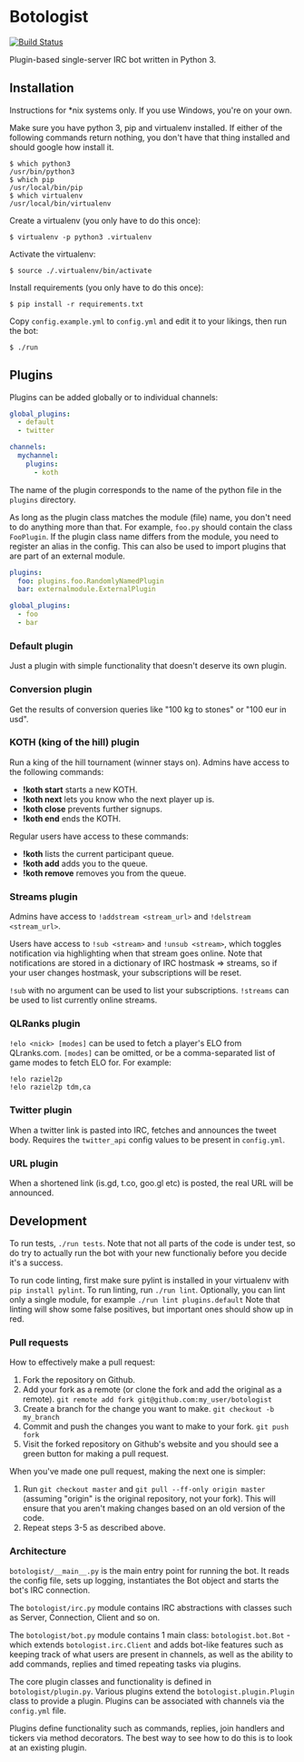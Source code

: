 # Botologist

[![Build Status](https://travis-ci.org/anlutro/botologist.png?branch=master)](https://travis-ci.org/anlutro/botologist)

Plugin-based single-server IRC bot written in Python 3.

## Installation

Instructions for *nix systems only. If you use Windows, you're on your own.

Make sure you have python 3, pip and virtualenv installed. If either of the following commands return nothing, you don't have that thing installed and should google how install it.

	$ which python3
	/usr/bin/python3
	$ which pip
	/usr/local/bin/pip
	$ which virtualenv
	/usr/local/bin/virtualenv

Create a virtualenv (you only have to do this once):

	$ virtualenv -p python3 .virtualenv

Activate the virtualenv:

	$ source ./.virtualenv/bin/activate

Install requirements (you only have to do this once):

	$ pip install -r requirements.txt

Copy `config.example.yml` to `config.yml` and edit it to your likings, then run the bot:

	$ ./run

## Plugins

Plugins can be added globally or to individual channels:

```yaml
global_plugins:
  - default
  - twitter

channels:
  mychannel:
    plugins:
      - koth
```

The name of the plugin corresponds to the name of the python file in the `plugins` directory.

As long as the plugin class matches the module (file) name, you don't need to do anything more than that. For example, `foo.py` should contain the class `FooPlugin`. If the plugin class name differs from the module, you need to register an alias in the config. This can also be used to import plugins that are part of an external module.

```yaml
plugins:
  foo: plugins.foo.RandomlyNamedPlugin
  bar: externalmodule.ExternalPlugin

global_plugins:
  - foo
  - bar
```

### Default plugin

Just a plugin with simple functionality that doesn't deserve its own plugin.

### Conversion plugin

Get the results of conversion queries like "100 kg to stones" or "100 eur in usd".

### KOTH (king of the hill) plugin

Run a king of the hill tournament (winner stays on). Admins have access to the following commands:

- **!koth start** starts a new KOTH.
- **!koth next** lets you know who the next player up is.
- **!koth close** prevents further signups.
- **!koth end** ends the KOTH.

Regular users have access to these commands:

- **!koth** lists the current participant queue.
- **!koth add** adds you to the queue.
- **!koth remove** removes you from the queue.

### Streams plugin

Admins have access to `!addstream <stream_url>` and `!delstream <stream_url>`.

Users have access to `!sub <stream>` and `!unsub <stream>`, which toggles notification via highlighting when that stream goes online. Note that notifications are stored in a dictionary of IRC hostmask => streams, so if your user changes hostmask, your subscriptions will be reset.

`!sub` with no argument can be used to list your subscriptions. `!streams` can be used to list currently online streams.

### QLRanks plugin

`!elo <nick> [modes]` can be used to fetch a player's ELO from QLranks.com. `[modes]` can be omitted, or be a comma-separated list of game modes to fetch ELO for. For example:

	!elo raziel2p
	!elo raziel2p tdm,ca

### Twitter plugin

When a twitter link is pasted into IRC, fetches and announces the tweet body. Requires the `twitter_api` config values to be present in `config.yml`.

### URL plugin

When a shortened link (is.gd, t.co, goo.gl etc) is posted, the real URL will be announced.

## Development

To run tests, `./run tests`. Note that not all parts of the code is under test, so do try to actually run the bot with your new functionaliy before you decide it's a success.

To run code linting, first make sure pylint is installed in your virtualenv with `pip install pylint`. To run linting, run `./run lint`. Optionally, you can lint only a single module, for example `./run lint plugins.default` Note that linting will show some false positives, but important ones should show up in red.

### Pull requests

How to effectively make a pull request:

1. Fork the repository on Github.
2. Add your fork as a remote (or clone the fork and add the original as a remote). `git remote add fork git@github.com:my_user/botologist`
3. Create a branch for the change you want to make. `git checkout -b my_branch`
4. Commit and push the changes you want to make to your fork. `git push fork`
5. Visit the forked repository on Github's website and you should see a green button for making a pull request.

When you've made one pull request, making the next one is simpler:

1. Run `git checkout master` and `git pull --ff-only origin master` (assuming "origin" is the original repository, not your fork). This will ensure that you aren't making changes based on an old version of the code.
2. Repeat steps 3-5 as described above.

### Architecture

`botologist/__main__.py` is the main entry point for running the bot. It reads the config file, sets up logging, instantiates the Bot object and starts the bot's IRC connection.

The `botologist/irc.py` module contains IRC abstractions with classes such as Server, Connection, Client and so on.

The `botologist/bot.py` module contains 1 main class: `botologist.bot.Bot` - which extends `botologist.irc.Client` and adds bot-like features such as keeping track of what users are present in channels, as well as the ability to add commands, replies and timed repeating tasks via plugins.

The core plugin classes and functionality is defined in `botologist/plugin.py`. Various plugins extend the `botologist.plugin.Plugin` class to provide a plugin. Plugins can be associated with channels via the `config.yml` file.

Plugins define functionality such as commands, replies, join handlers and tickers via method decorators. The best way to see how to do this is to look at an existing plugin.
